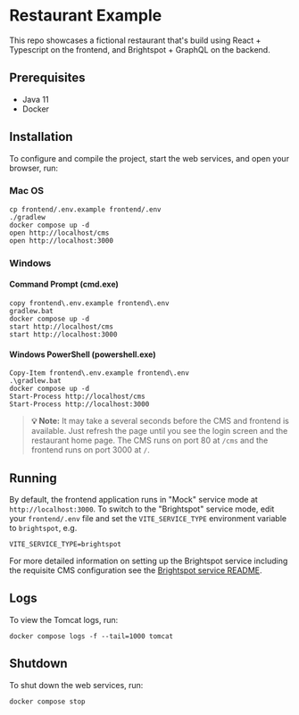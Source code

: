 # Restaurant Example

This repo showcases a fictional restaurant that's build using React + Typescript on the frontend, and Brightspot + GraphQL on the backend.

## Prerequisites

* Java 11
* Docker

## Installation

To configure and compile the project, start the web services, and open your browser, run:

### Mac OS

```shell
cp frontend/.env.example frontend/.env
./gradlew
docker compose up -d
open http://localhost/cms
open http://localhost:3000
```

### Windows

#### Command Prompt (cmd.exe)

```shell
copy frontend\.env.example frontend\.env
gradlew.bat
docker compose up -d
start http://localhost/cms
start http://localhost:3000
```

#### Windows PowerShell (powershell.exe)

```shell
Copy-Item frontend\.env.example frontend\.env
.\gradlew.bat
docker compose up -d
Start-Process http://localhost/cms
Start-Process http://localhost:3000
```

> **💡️ Note:** It may take a several seconds before the CMS and frontend is available. Just refresh the page until you see the login screen and the restaurant home page. The CMS runs on port 80 at `/cms` and the frontend runs on port 3000 at `/`.

## Running

By default, the frontend application runs in "Mock" service mode at `http://localhost:3000`. To switch to the "Brightspot" service mode, edit your `frontend/.env` file and set the `VITE_SERVICE_TYPE` environment variable to `brightspot`, e.g.

```
VITE_SERVICE_TYPE=brightspot
```

For more detailed information on setting up the Brightspot service including the requisite CMS configuration see the [Brightspot service README](frontend/src/services/brightspot/README.md).

## Logs

To view the Tomcat logs, run:

```shell
docker compose logs -f --tail=1000 tomcat
```


## Shutdown

To shut down the web services, run:

```shell
docker compose stop
```
